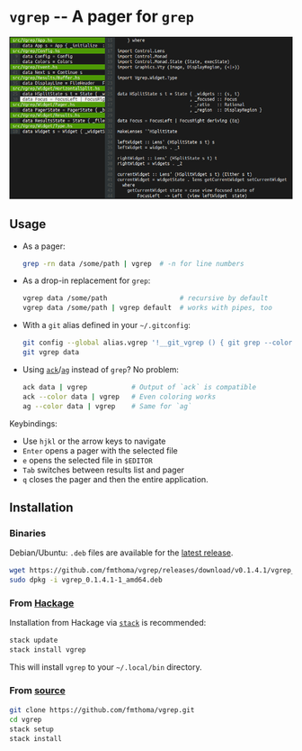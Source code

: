 `vgrep` -- A pager for `grep`
=============================

![Screenshot](./vgrep.png)

## Usage

* As a pager:

    ```bash
    grep -rn data /some/path | vgrep  # -n for line numbers
    ```

* As a drop-in replacement for `grep`:

    ```bash
    vgrep data /some/path                  # recursive by default
    vgrep data /some/path | vgrep default  # works with pipes, too
    ```

* With a `git` alias defined in your `~/.gitconfig`:

    ```bash
    git config --global alias.vgrep '!__git_vgrep () { git grep --color=always "$@" | vgrep; }; __git_vgrep'
    git vgrep data
    ```

* Using [`ack`][ack]/[`ag`][ag] instead of `grep`? No problem:

    ```bash
    ack data | vgrep           # Output of `ack` is compatible
    ack --color data | vgrep   # Even coloring works
    ag --color data | vgrep    # Same for `ag`
    ```
[ack]: http://beyondgrep.com/
[ag]:  https://github.com/ggreer/the_silver_searcher

Keybindings:

* Use `hjkl` or the arrow keys to navigate
* `Enter` opens a pager with the selected file
* `e` opens the selected file in `$EDITOR`
* `Tab` switches between results list and pager
* `q` closes the pager and then the entire application.

## Installation

### Binaries

Debian/Ubuntu: `.deb` files are available for the [latest release][1].

```bash
wget https://github.com/fmthoma/vgrep/releases/download/v0.1.4.1/vgrep_0.1.4.1-1_amd64.deb
sudo dpkg -i vgrep_0.1.4.1-1_amd64.deb
```

### From [Hackage][2]

Installation from Hackage via [`stack`][3] is recommended:
```bash
stack update
stack install vgrep
```
This will install `vgrep` to your `~/.local/bin` directory.

### From [source][4]

```bash
git clone https://github.com/fmthoma/vgrep.git
cd vgrep
stack setup
stack install
```

[1]: https://github.com/fmthoma/vgrep/releases/latest
[2]: https://hackage.haskell.org/packages/vgrep
[3]: https://github.com/commercialhaskell/stack/blob/master/doc/install_and_upgrade.md
[4]: https://github.com/fmthoma/vgrep
